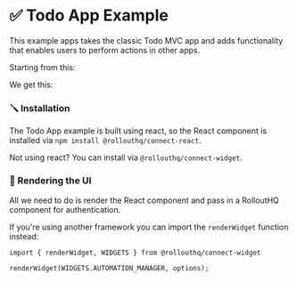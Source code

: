 # ✅ Todo App Example

This example apps takes the classic Todo MVC app and adds functionality that enables users to perform actions in other apps.

Starting from this:

We get this:

### 🪛 Installation

The Todo App example is built using react, so the React component is installed via `npm install @rollouthq/connect-react`.

Not using react? You can install via `@rollouthq/connect-widget`.

### 📄 Rendering the UI

All we need to do is render the React component and pass in a RolloutHQ component for authentication.

If you're using another framework you can import the `renderWidget` function instead:

```
import { renderWidget, WIDGETS } from @rollouthq/connect-widget

renderWidget(WIDGETS.AUTOMATION_MANAGER, options);
```
